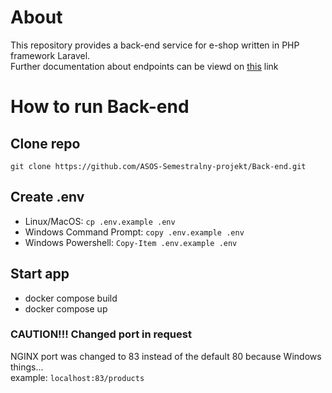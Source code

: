 # About
This repository provides a back-end service for e-shop written in PHP framework Laravel.  
Further documentation about endpoints can be viewd on [this](https://app.swaggerhub.com/apis/XMALISEK/ASOS_Eshop_2/1.0.0/) link

# How to run Back-end
## Clone repo
`git clone https://github.com/ASOS-Semestralny-projekt/Back-end.git`
## Create .env
- Linux/MacOS: `cp .env.example .env`
- Windows Command Prompt: `copy .env.example .env`
- Windows Powershell: `Copy-Item .env.example .env`
## Start app
- docker compose build
- docker compose up
### CAUTION!!! Changed port in request
NGINX port was changed to 83 instead of the default 80 because Windows things...  
example: `localhost:83/products`

